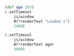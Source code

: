```clojure
(def age 103)
(.setTimeout
	js/window
	#(*renderText "Loaded 1")
	2400)
```

```clojure
(.setTimeout
	js/window
	#(*renderText age)
	1000)
```

